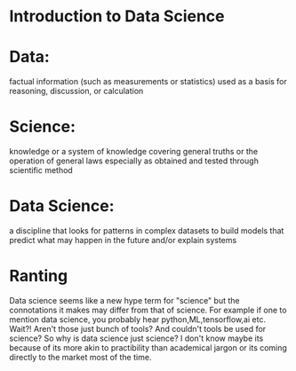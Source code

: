 # Introduction to Data Science

# Data:
factual information (such as measurements or statistics) used as a basis for reasoning, discussion, or calculation
# Science:
knowledge or a system of knowledge covering general truths or the operation of general laws especially as obtained and tested through scientific method
# Data Science:
a discipline that looks for patterns in complex datasets to build models that predict what may happen in the future and/or explain systems
# Ranting
Data science seems like a new hype term for "science" but the connotations it makes may differ from that of science. For example if one to mention data science, you probably hear python,ML,tensorflow,ai etc. Wait?! Aren't those just bunch of tools? And couldn't tools be used for science? So why is data science just science? I don't know maybe its because of its more akin to practibility than academical jargon or its coming directly to the market most of the time.
